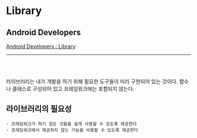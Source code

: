 # Library

## Android Developers

[Android Developers : Library](https://developer.android.com/topic/libraries/support-library?hl=ko)

---
<br><br>

 라이브러리는 내가 개발을 하기 위해 필요한 도구들이 미리 구현되어 있는 것이다. 함수나 클래스로 구성되어 있고 프레임워크에는 포함되지 않는다.

## 라이브러리의 필요성

```
- 프레임워크가 하기 힘든 것들을 쉽게 사용할 수 있도록 제공한다
- 프레임워크에서 제공하지 않는 기능을 사용할 수 있도록 제공한다
```
